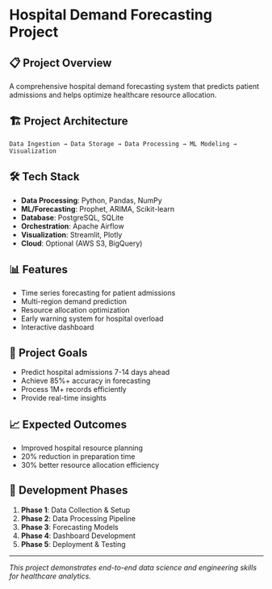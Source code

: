 # Hospital Demand Forecasting Project

## 📋 Project Overview
A comprehensive hospital demand forecasting system that predicts patient admissions and helps optimize healthcare resource allocation.

## 🏗️ Project Architecture
```
Data Ingestion → Data Storage → Data Processing → ML Modeling → Visualization
```

## 🛠️ Tech Stack
- **Data Processing**: Python, Pandas, NumPy
- **ML/Forecasting**: Prophet, ARIMA, Scikit-learn
- **Database**: PostgreSQL, SQLite
- **Orchestration**: Apache Airflow
- **Visualization**: Streamlit, Plotly
- **Cloud**: Optional (AWS S3, BigQuery)

## 📊 Features
- Time series forecasting for patient admissions
- Multi-region demand prediction
- Resource allocation optimization
- Early warning system for hospital overload
- Interactive dashboard

## 🎯 Project Goals
- Predict hospital admissions 7-14 days ahead
- Achieve 85%+ accuracy in forecasting
- Process 1M+ records efficiently
- Provide real-time insights

## 📈 Expected Outcomes
- Improved hospital resource planning
- 20% reduction in preparation time
- 30% better resource allocation efficiency

## 🔄 Development Phases
1. **Phase 1**: Data Collection & Setup
2. **Phase 2**: Data Processing Pipeline
3. **Phase 3**: Forecasting Models
4. **Phase 4**: Dashboard Development
5. **Phase 5**: Deployment & Testing

---
*This project demonstrates end-to-end data science and engineering skills for healthcare analytics.*